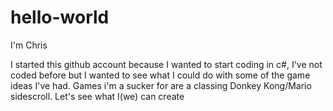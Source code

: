 # hello-world

I'm Chris

I started this github account because I wanted to start coding in c#, I've not coded before but I wanted to see what I could do with some of the game ideas I've had. Games i'm a sucker for are a classing Donkey Kong/Mario sidescroll. Let's see what I(we) can create
